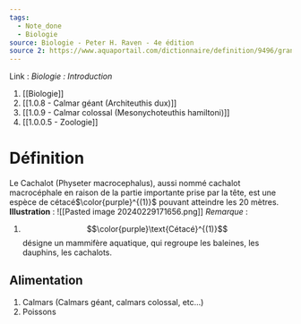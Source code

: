 ```yaml
---
tags:
  - Note_done
  - Biologie
source: Biologie - Peter H. Raven - 4e édition
source 2: https://www.aquaportail.com/dictionnaire/definition/9496/grand-cachalot
---
```


Link :
_Biologie : Introduction_
1. [[Biologie]]
2. [[1.0.8 - Calmar géant (Architeuthis dux)]]
3. [[1.0.9 - Calmar colossal (Mesonychoteuthis hamiltoni)]]
4. [[1.0.0.5 - Zoologie]]
# Définition
Le Cachalot (Physeter macrocephalus), aussi nommé cachalot macrocéphale en raison de la partie importante prise par la tête, est une espèce de cétacé$\color{purple}^{(1)}$  pouvant atteindre les 20 mètres. 
**Illustration** : ![[Pasted image 20240229171656.png]]
_Remarque_ : 
1. $$\color{purple}\text{Cétacé}^{(1)}$$ désigne un mammifère aquatique, qui regroupe les baleines, les dauphins, les cachalots. 

## Alimentation
1. Calmars (Calmars géant, calmars colossal, etc...)
2. Poissons